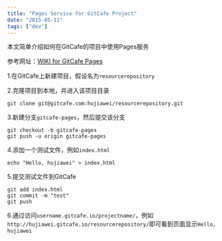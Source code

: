 ```yaml
---
title: "Pages Service for GitCafe Project"
date: "2015-05-11"
tags: ["dev"]
---
```

本文简单介绍如何在GitCafe的项目中使用Pages服务 <!--more-->

参考网址：[WIKI for GitCafe Pages](https://gitcafe.com/GitCafe/Help/wiki/Pages-%E7%9B%B8%E5%85%B3%E5%B8%AE%E5%8A%A9#wiki)


1.在GitCafe上新建项目，假设名为`resourcerepository`

2.克隆项目到本地，并进入该项目目录

```
git clone git@gitcafe.com:hujiawei/resourcerepository.git
```

3.新建分支`gitcafe-pages`，然后提交该分支

```
git checkout -b gitcafe-pages
git push -u origin gitcafe-pages
```

4.添加一个测试文件，例如`index.html`

```
echo "Hello, hujiawei" > index.html
```

5.提交测试文件到GitCafe

```
git add index.html
git commit -m "test"
git push
```
6.通过访问`username.gitcafe.io/projectname/`，例如`http://hujiawei.gitcafe.io/resourcerepository/`即可看到页面显示`Hello, hujiawei`
